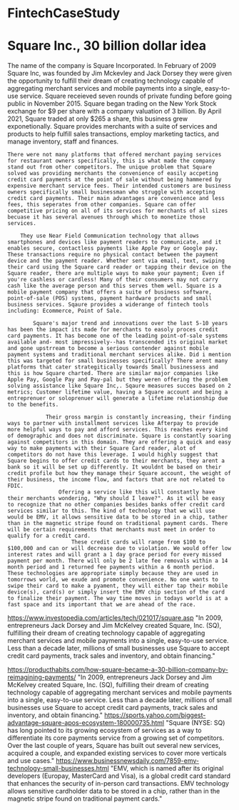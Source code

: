 # FintechCaseStudy
# Square Inc., 30 billion dollar idea

The name of the company is Square Incorporated. In February of 2009 Square Inc, was founded by Jim Mckevley and Jack Dorsey they were given the opportunity to fulfill their dream of creating technology capable of aggregating merchant services and mobile payments into a single, easy-to-use service. Square receieved seven rounds of private funding before going public in November 2015. Square began trading on the New York Stock exchange for $9 per share with a company valuation of 3 billion. By April 2021, Square traded at only $265 a share, this business grew exponetionally. Square provides merchants with a suite of services and products to help fulfill sales transactions, employ marketing tactics, and manage inventory, staff and finances. 

    There were not many platforms that offered merchant paying services for restaurant owners specifically, this is what made the company stand out from other competitors. The unique problem that Square solved was providing merchants the convenience of easily accpeting credit card payments at the point of sale without being hammered by expensive merchant service fees. Their intended customers are business owners specifically small businessman who struggle with accepting credit card payments. Their main advantages are convenience and less fees, this seperates from other companies. Square can offer competitive pricing on all of its services for merchants of all sizes becuase it has several avenues through which to monetize those services. 
    
        They use Near Field Communication technology that allows smartphones and devices like payment readers to communicate, and it enables secure, contactless payments like Apple Pay or Google pay. These transactions require no physical contact between the payment device and the payment reader. Whether sent via email, text, swiping their card using the Square card reader or tapping their device on the Square reader, there are multiple ways to make your payment; Even if you're cashless or cardless! Many of their consumers may not carry cash like the average person and this serves them well. Square is a mobile payment company that offers a suite of business software, point-of-sale (POS) systems, payment hardware products and small business services. Sqaure provides a widerange of fintech tools including: Ecommerce, Point of Sale. 
        
            Square's major trend and innovations over the last 5-10 years has been the impact its made for merchants to easoly proces credit card payments. It has become one of the leading point-of-sale systems available and- most impressively--has transcended its original market and gone upstrream to become a serious contender against mobile payment systems and traditional merchant services alike. Did i mention this was targeted for small businesses specifically? There arent many platforms that cater strategitically towards Small businessess and this is how Square charted. There are similar major companies like Apple Pay, Google Pay and Pay-pal but they weren offering the problem solving assistance like Square Inc,. Sqaure measures succes based on 2 metrics; Customer lifetime value, having a Square account and being a entreprenuer or soloprenuer will generate a lifetime relationship due to the benefits. 
            
                Their gross margin is constantly increasing, their finding ways to partner with installment services like Afterpay to provide more helpful ways to pay and afford services. This reaches every kind of demographic and does not discriminate. Square is constantly soaring against competitors in this domain. They are offering a quick and easy way to make payments with their Square Card reader, alot of competitors do not have this leverage. I would highly suggest that Square begins to offer credit cards to their merchants, they arent a bank so it will be set up differently. It wouldnt be based on their credit profile but how they manage their Square account, the weight of their business, the income flow, and factors that are not related to FDIC. 
                    Oferring a service like this will constantly have their merchants wondering, "Why should I leave?". As it will be easy to recognize that no other companies besides banks offer credit card services similar to this. The kind of technology that we will use would be EMV, it allows sensitive data to be stored in a chip, tather than in the magnetic stripe found on traditional payment cards. There will be certain requirements that merchants must meet in order to qualify for a credit card. 
                        These credit cards will range from $100 to $100,000 and can or will decrease due to violation. We would offer low interest rates and will grant a 1 day grace period for every missed payment per month. There will only be 2 late fee removals within a 14 month period and 1 returned fee payments within a 6 month period. These technologies are appropriate simply because they are used in tomorrows world, we exude and promote convenience. No one wants to swipe their card to make a pyament, they will either tap their mobile device(s), card(s) or simply insert the EMV chip section of the card to finalize their payment. The way time moves in todays world is at a fast space and its important that we are ahead of the race.  


https://www.investopedia.com/articles/tech/021017/square.asp "In 2009, entrepreneurs Jack Dorsey and Jim McKelvey created Square, Inc. (SQ), fulfilling their dream of creating technology capable of aggregating merchant services and mobile payments into a single, easy-to-use service. Less than a decade later, millions of small businesses use Square to accept credit card payments, track sales and inventory, and obtain financing."

https://producthabits.com/how-square-became-a-30-billion-company-by-reimagining-payments/
"In 2009, entrepreneurs Jack Dorsey and Jim McKelvey created Square, Inc. (SQ), fulfilling their dream of creating technology capable of aggregating merchant services and mobile payments into a single, easy-to-use service. Less than a decade later, millions of small businesses use Square to accept credit card payments, track sales and inventory, and obtain financing."
https://sports.yahoo.com/biggest-advantage-square-apos-ecosystem-180000735.html
"Square (NYSE: SQ) has long pointed to its growing ecosystem of services as a way to differentiate its core payments service from a growing set of competitors. Over the last couple of years, Square has built out several new services, acquired a couple, and expanded existing services to cover more verticals and use cases."
https://www.businessnewsdaily.com/7859-emv-technology-small-businesses.html
"EMV, which is named after its original developers (Europay, MasterCard and Visa), is a global credit card standard that enhances the security of in-person card transactions. EMV technology allows sensitive cardholder data to be stored in a chip, rather than in the magnetic stripe found on traditional payment cards."